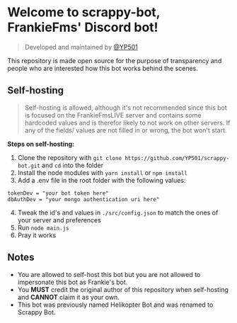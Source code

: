 # Welcome to scrappy-bot, FrankieFms' Discord bot!
> Developed and maintained by [@YP501](https://github.com/YP501)

This repository is made open source for the purpose of transparency and people who are interested how this bot works behind the scenes.

## Self-hosting
> Self-hosting is allowed, although it's not recommended since this bot is focused on the FrankieFmsLIVE server and contains some hardcoded values and is therefor likely to not work on other servers.
> If any of the fields/ values are not filled in or wrong, the bot won't start.

**Steps on self-hosting:**
1. Clone the repository with `git clone https://github.com/YP501/scrappy-bot.git` and `cd` into the folder
2. Install the node modules with `yarn install` or `npm install`
3. Add a .env file in the root folder with the following values:
```
tokenDev = "your bot token here"
dbAuthDev = "your mongo authentication uri here"
```
4. Tweak the id's and values in `./src/config.json` to match the ones of your server and preferences
5. Run `node main.js`
6. Pray it works

## Notes
- You are allowed to self-host this bot but you are not allowed to impersonate this bot as Frankie's bot.
- You **MUST** credit the original author of this repository when self-hosting and **CANNOT** claim it as your own.
- This bot was previously named Helikopter Bot and was renamed to Scrappy Bot.
